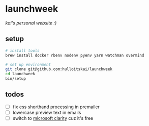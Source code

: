 # launchweek

_kai's personal website :)_

## setup

```bash
# install tools
brew install docker rbenv nodenv pyenv yarn watchman overmind

# set up environment
git clone git@github.com:hulloitskai/launchweek
cd launchweek
bin/setup
```

## todos

- [ ] fix css shorthand processing in premailer
- [ ] lowercase preview text in emails
- [ ] switch to [microsoft clarity](https://clarity.microsoft.com) cuz it's
      free
